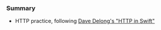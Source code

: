 ### Summary
* HTTP practice, following [Dave Delong's "HTTP in Swift"](https://davedelong.com/blog/2020/06/27/http-in-swift-part-1/)
